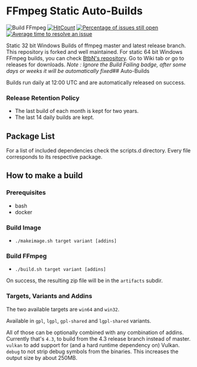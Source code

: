 # FFmpeg Static Auto-Builds

![Build FFmpeg](https://github.com/sudo-nautilus/FFmpeg-Builds-Win32/actions/workflows/build.yml/badge.svg)
[![HitCount](http://hits.dwyl.com/sudo-nautilus/FFmpeg-Builds-Win32.svg)](http://hits.dwyl.com/sudo-nautilus/FFmpeg-Builds-Win32)
[![Percentage of issues still open](http://isitmaintained.com/badge/open/sudo-nautilus/FFmpeg-Builds-Win32.svg)](http://isitmaintained.com/project/sudo-nautilus/FFmpeg-Builds-Win32 "Percentage of issues still open")
[![Average time to resolve an issue](http://isitmaintained.com/badge/resolution/sudo-nautilus/FFmpeg-Builds-Win32.svg)](http://isitmaintained.com/project/sudo-nautilus/FFmpeg-Builds-Win32 "Average time to resolve an issue")

Static 32 bit Windows Builds of ffmpeg master and latest release branch. This repository is forked and well maintained. For static 64 bit Windows FFmpeg builds, you can check [BtbN's repository](https://github.com/BtbN/FFmpeg-Builds). Go to Wiki tab or go to releases for downloads.
*Note : Ignore the Build Failing badge, after some days or weeks it will be automatically fixed*## Auto-Builds

Builds run daily at 12:00 UTC and are automatically released on success.

### Release Retention Policy

- The last build of each month is kept for two years.
- The last 14 daily builds are kept.

## Package List

For a list of included dependencies check the scripts.d directory.
Every file corresponds to its respective package.

## How to make a build

### Prerequisites

* bash
* docker

### Build Image

* `./makeimage.sh target variant [addins]`

### Build FFmpeg

* `./build.sh target variant [addins]`

On success, the resulting zip file will be in the `artifacts` subdir.

### Targets, Variants and Addins

The two available targets are `win64` and `win32`.

Available in `gpl`, `lgpl`, `gpl-shared` and `lgpl-shared` variants.

All of those can be optionally combined with any combination of addins.
Currently that's `4.3`, to build from the 4.3 release branch instead of master.
`vulkan` to add support for (and a hard runtime dependency on) Vulkan.
`debug` to not strip debug symbols from the binaries. This increases the output size by about 250MB.
